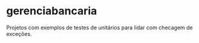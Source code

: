 # gerenciabancaria

Projetos com exemplos de testes de unitários para lidar com checagem de exceções.
